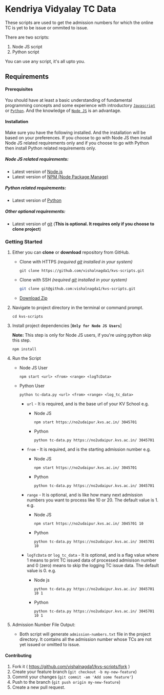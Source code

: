 # Kendriya Vidyalay TC Data

These scripts are used to get the admission numbers for which the online TC is yet to be issue or ommited to issue.

There are two scripts:

1. Node JS script
2. Python script

You can use any script, it's all upto you.


## Requirements

#### **Prerequisites**
You should have at least a basic understanding of fundamental programming concepts and some experience with introductory [`Javascript`](https://developer.mozilla.org/en-US/docs/Web/JavaScript) or [`Python`](https://python.org). And the knowledge of [`Node JS`](https://nodejs.dev/) is an advantage.


#### **Installation**
Make sure you have the following installed. And the installation will be based on your preferences. If you choose to go with Node JS then install Node JS related requirements only and if you choose to go with Python then install Python related requirements only.

##### **Node JS related requirements:**
- Latest version of [Node.js](https://nodejs.org/en/)
- Latest version of [NPM (Node Package Manage)](https://www.npmjs.com/get-npm)


##### **Python related requirements:**
- Latest version of [Python](https://python.org)


##### **Other optional requirements:**
- Latest version of [git](https://git-scm.com/) (**This is optional. It requires only if you choose to clone project**)




### Getting Started

1. Either you can **clone** or **download** repository from GitHub.

   - Clone with HTTPS *(required [git](https://git-scm.com/) installed in your system)*

     ```shell
     git clone https://github.com/vishalnagda1/kvs-scripts.git
     ```

   - Clone with SSH *(required [git](https://git-scm.com/) installed in your system)*

     ```sh
     git clone git@github.com:vishalnagda1/kvs-scripts.git
     ```

   - [Download Zip](https://github.com/vishalnagda1/kvs-scripts/archive/master.zip)

2. Navigate to project directory in the terminal or command prompt.

   ```shell
   cd kvs-scripts
   ```

3. Install project dependencies [**`Only for Node JS Users`**]
   
   **Note:** This step is only for Node JS users, if you're using python skip this step.

   ```shell
   npm install
   ```

4. Run the Script

    - Node JS User

        ```shell
        npm start <url> <from> <range> <logTcData>
        ```
    - Python User

        ```shell
        python tc-data.py <url> <from> <range> <log_tc_data>
        ```
        - `url` - It is required, and is the base url of your KV School e.g.
            
            - Node JS
                ```shell
                npm start https://no2udaipur.kvs.ac.in/ 3045701
                ```

            - Python
                ```shell
                python tc-data.py https://no2udaipur.kvs.ac.in/ 3045701
                ```
        - `from` - It is required, and is the starting admission number e.g.
            
            - Node JS
                ```shell
                npm start https://no2udaipur.kvs.ac.in/ 3045701
                ```

            - Python
                ```shell
                python tc-data.py https://no2udaipur.kvs.ac.in/ 3045701
                ```
        - `range` - It is optional, and is like how many next admission numbers you want to process like 10 or 20. The default value is 1. e.g.

            - Node JS
                ```shell
                npm start https://no2udaipur.kvs.ac.in/ 3045701 10
                ```
            
            - Python
                ```shell
                python tc-data.py https://no2udaipur.kvs.ac.in/ 3045701 10
                ```
        
        - `logTcData` or `log_tc_data` - It is optional, and is a flag value where 1 means to print TC issued data of processed admisison number and 0 (zero) means to skip the logging TC issue data. The default value is 0. e.g.
            
            - Node js
                ```shell
                python tc-data.py https://no2udaipur.kvs.ac.in/ 3045701 10 1
                ```

            - Python
                ```shell
                python tc-data.py https://no2udaipur.kvs.ac.in/ 3045701 10 1
                ```

5. Admission Number File Output:

   - Both script will generate `admission-numbers.txt` file in the project directory. It contains all the admission number whose TCs are not yet issued or omitted to issue.



#### Contributing

1. Fork it ( https://github.com/vishalnagda1/kvs-scripts/fork )
2. Create your feature branch (`git checkout -b my-new-feature`)
3. Commit your changes (`git commit -am 'Add some feature'`)
4. Push to the branch (`git push origin my-new-feature`)
5. Create a new pull request.
